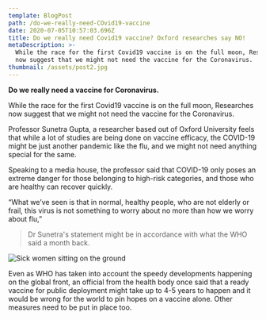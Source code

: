 ```yaml
---
template: BlogPost
path: /do-we-really-need-COvid19-vaccine
date: 2020-07-05T10:57:03.696Z
title: Do we really need Covid19 vaccine? Oxford researches say NO!
metaDescription: >-
  While the race for the first Covid19 vaccine is on the full moon, Researches
  now suggest that we might not need the vaccine for the Coronavirus.
thumbnail: /assets/post2.jpg
---
```

**Do we really need a vaccine for Coronavirus.**

While the race for the first Covid19 vaccine is on the full moon, Researches now suggest that we might not need the vaccine for the Coronavirus.

Professor Sunetra Gupta, a researcher based out of Oxford University feels that while a lot of studies are being done on vaccine efficacy, the COVID-19 might be just another pandemic like the flu, and we might not need anything special for the same.

Speaking to a media house, the professor said that COVID-19 only poses an extreme danger for those belonging to high-risk categories, and those who are healthy can recover quickly.

“What we’ve seen is that in normal, healthy people, who are not elderly or frail, this virus is not something to worry about no more than how we worry about flu,”

> Dr Sunetra's statement might be in accordance with what the WHO said a month back.

![Sick women sitting on the ground](/assets/post2_1.jpg "Sick women sitting on the ground")

Even as WHO has taken into account the speedy developments happening on the global front, an official from the health body once said that a ready vaccine for public deployment might take up to 4-5 years to happen and it would be wrong for the world to pin hopes on a vaccine alone. Other measures need to be put in place too.
